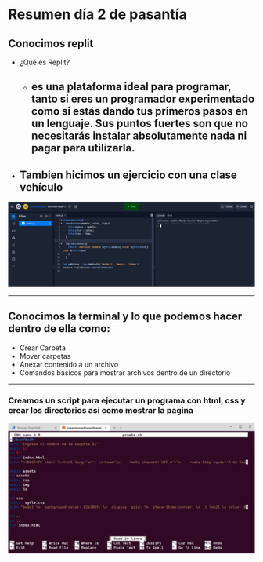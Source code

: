 # **Resumen día 2 de pasantía**

## **Conocimos replit**

* ¿Qué es Replit?
    * ## es una plataforma ideal para programar, tanto si eres un programador experimentado como si estás dando tus primeros pasos en un lenguaje. Sus puntos fuertes son que no necesitarás instalar absolutamente nada ni pagar para utilizarla.

* ## Tambien hicimos un ejercicio con una clase vehículo

![Imagen de replit](image-replit.png)

---

## **Conocimos la terminal y lo que podemos hacer dentro de ella como:**

* Crear Carpeta
* Mover carpetas
* Anexar contenido a un archivo
* Comandos basicos para mostrar archivos dentro de un directorio

---

### Creamos un script para ejecutar un programa con html, css y crear los directorios así como mostrar la pagina

![Imagen de replit](script-terminal.png)